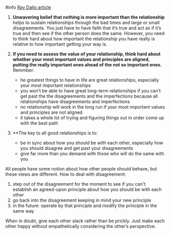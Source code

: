 #info [Ray Dalio article](https://www.linkedin.com/pulse/principles-lifelong-meaningful-relationships-ray-dalio/)

1.  **Unwavering belief that nothing is more important than the relationship** helps to sustain relationships through the bad times and large or small disagreements. You just have to have faith that it’s true and act as if it’s true and then see if the other person does the same. However, you need to think hard about how important the relationship you have really is relative to how important getting your way is.
2.  **If you need to assess the value of your relationship, think hard about whether your most important values and principles are aligned, putting the really important ones ahead of the not so important ones.** Remmber:

	- he greatest things to have in life are great relationships, especially your most important relationships
	- you won’t be able to have great long-term relationships if you can’t get past the the disagreements and the imperfections because all relationships have disagreements and imperfections
	- no relationship will work in the long run if your most important values and principles are not aligned
	- it takes a whole lot of trying and figuring things out in order come up with the best path

3. **The key to all good relationships is to:
	- be in sync about how you should be with each other, especially how you should disagree and get past your disagreements
	- give far more than you demand with those who will do the same with you

All people have some notion about how other people should behave, but these views are different. How to deal with disagreement:
1) step out of the disagreement for the moment to see if you can't establish an agreed-upon principle about how you should be with each other
2) go back into the disagreement keeping in mind your new principle
3) in the future: operate by that principle and modify the principle in the same way

When in doubt, give each other slack rather than be prickly. Just make each other happy without empathetically considering the other’s perspective.